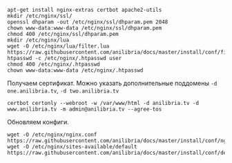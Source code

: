 ```
apt-get install nginx-extras certbot apache2-utils
mkdir /etc/nginx/ssl/
openssl dhparam -out /etc/nginx/ssl/dhparam.pem 2048
chown www-data:www-data /etc/nginx/ssl/dhparam.pem
chmod 400 /etc/nginx/ssl/dhparam.pem
mkdir /etc/nginx/lua
wget -O /etc/nginx/lua/filter.lua https://raw.githubusercontent.com/anilibria/docs/master/install/conf/filter.lua
htpasswd -c /etc/nginx/.htpasswd user
chmod 400 /etc/nginx/.htpasswd
chown www-data:www-data /etc/nginx/.htpasswd
```

Получаем сертификат. Можно указать дополнительные поддомены `-d one.anilibria.tv`, `-d two.anilibria.tv`

```
certbot certonly --webroot -w /var/www/html -d anilibria.tv -d www.anilibria.tv -m admin@anilibria.tv --agree-tos
```

Обновляем конфиги.
```
wget -O /etc/nginx/nginx.conf https://raw.githubusercontent.com/anilibria/docs/master/install/conf/nginx.conf
wget -O /etc/nginx/sites-available/default https://raw.githubusercontent.com/anilibria/docs/master/install/conf/default
```
